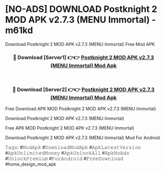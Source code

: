 # [NO-ADS] DOWNLOAD Postknight 2 MOD APK v2.7.3 (MENU Immortal) - m61kd
Download Postknight 2 MOD APK v2.7.3 (MENU Immortal) Free Mod APK

<div align="center">
<h3>🔴 Download [Server1] 👉👉 <a href="https://apk-comot.site?title=Postknight_2_MOD_APK_v2.7.3_(MENU_Immortal)">Postknight 2 MOD APK v2.7.3 (MENU Immortal) Mod Apk</a></h3><br>

<h3>🔴 Download [Server2] 👉👉 <a href="https://apk-comot.site?title=Postknight_2_MOD_APK_v2.7.3_(MENU_Immortal)">Postknight 2 MOD APK v2.7.3 (MENU Immortal) Mod Apk</a></h3>
</div>


Free Download APK MOD Postknight 2 MOD APK v2.7.3 (MENU Immortal)

Download Postknight 2 MOD APK v2.7.3 (MENU Immortal) 

Free APK MOD Postknight 2 MOD APK v2.7.3 (MENU Immortal) 

Download Postknight 2 MOD APK v2.7.3 (MENU Immortal) Mod For Android

𝚃𝚊𝚐𝚜: #𝙼𝚘𝚍𝙰𝚙𝚔 #𝙳𝚘𝚠𝚗𝚕𝚘𝚊𝚍𝙼𝚘𝚍𝙰𝚙𝚔 #𝙰𝚙𝚔𝙻𝚊𝚝𝚎𝚜𝚝𝚅𝚎𝚛𝚜𝚒𝚘𝚗 #𝙰𝚙𝚔𝚄𝚗𝚕𝚒𝚖𝚒𝚝𝚎𝚍𝙼𝚘𝚗𝚎𝚢 #𝙰𝚙𝚔𝚄𝚗𝚕𝚘𝚌𝚔𝙰𝚕𝚕 #𝙰𝚙𝚔𝙽𝚘𝙰𝚍𝚜 #𝚄𝚗𝚕𝚘𝚌𝚔𝙿𝚛𝚎𝚖𝚒𝚞𝚖 #𝙵𝚘𝚛𝙰𝚗𝚍𝚛𝚘𝚒𝚍 #𝙵𝚛𝚎𝚎𝙳𝚘𝚠𝚗𝚕𝚘𝚊𝚍 #home_design_mod_apk